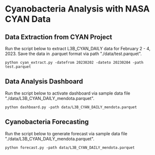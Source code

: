 # Cyanobacteria Analysis with NASA CYAN Data

## Data Extraction from CYAN Project

Run the script below to extract L3B_CYAN_DAILY data for February 2 - 4, 2023. Save the data in .parquet format via path "./data/test.parquet".

```
python cyan_extract.py -datefrom 20230202 -dateto 20230204 -path test.parquet
```

## Data Analysis Dashboard

Run the script below to activate dashboard via sample data file "./data/L3B_CYAN_DAILY_mendota.parquet".

```
python dashboard.py -path data/L3B_CYAN_DAILY_mendota.parquet
```

## Cyanobacteria Forecasting

Run the script below to generate forecast via sample data file "./data/L3B_CYAN_DAILY_mendota.parquet".

```
python forecast.py -path data/L3B_CYAN_DAILY_mendota.parquet
```
